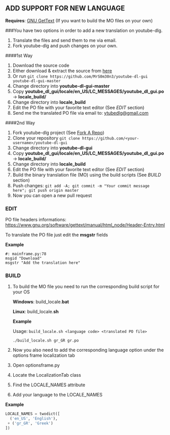 ## ADD SUPPORT FOR NEW LANGUAGE

**Requires**: [GNU GetText](https://www.gnu.org/software/gettext/) (If you want to build the MO files on your own)

###You have two options in order to add a new translation on youtube-dlg.

1. Translate the files and send them to me via email.
2. Fork youtube-dlg and push changes on your own.

####1st Way

1. Download the source code
 1. Either download & extract the source from [here](https://github.com/MrS0m30n3/youtube-dl-gui/archive/master.zip)
 2. Or run `git clone https://github.com/MrS0m30n3/youtube-dl-gui youtube-dl-gui-master`
2. Change directory into **youtube-dl-gui-master**
3. Copy **youtube_dl_gui/locale/en_US/LC_MESSAGES/youtube_dl_gui.po** -> **locale_build/**
4. Change directory into **locale_build**
5. Edit the PO file with your favorite text editor (See *EDIT* section)
6. Send me the translated PO file via email to: ytubedlg@gmail.com

####2nd Way

1. Fork youtube-dlg project (See [Fork A Repo](https://help.github.com/articles/fork-a-repo/))
2. Clone your repository `git clone https://github.com/<your-username>/youtube-dl-gui`
3. Change directory into **youtube-dl-gui**
4. Copy **youtube_dl_gui/locale/en_US/LC_MESSAGES/youtube_dl_gui.po** -> **locale_build/**
5. Change directory into **locale_build**
6. Edit the PO file with your favorite text editor (See *EDIT* section)
7. Build the binary translation file (MO) using the build scripts (See *BUILD* section)
8. Push changes: 
`git add -A; git commit -m "Your commit message here"; git push origin master`
9. Now you can open a new pull request

### EDIT
PO file headers informations:
https://www.gnu.org/software/gettext/manual/html_node/Header-Entry.html
  
To translate the PO file just edit the **msgstr** fields
  
**Example**
``` pot
#: mainframe.py:78
msgid "Download"
msgstr "Add the translation here"
```

### BUILD
1. To build the MO file you need to run the corresponding build script for your OS
   
   **Windows**: build_locale.**bat** 
   
   **Linux**: build_locale.**sh**

   **Example**
   
   Usage: `build_locale.sh <language code> <translated PO file>`
   
   `./build_locale.sh gr_GR gr.po`
   
2. Now you also need to add the corresponding language option under the options frame localization tab
 1. Open optionsframe.py
 2. Locate the LocalizationTab class
 3. Find the LOCALE_NAMES attribute
 4. Add your language to the LOCALE_NAMES 
  
  **Example**
  ``` python
  LOCALE_NAMES = twodict([
    ('en_US', 'English'),
   + ('gr_GR', 'Greek')
  ])
  ```
 
